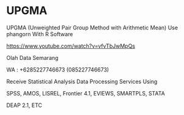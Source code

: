 # UPGMA
UPGMA (Unweighted Pair Group Method with Arithmetic Mean) Use phangorn With R Software

https://www.youtube.com/watch?v=vfvTbJwMpQs

Olah Data Semarang

WA : +6285227746673 (085227746673)

Receive Statistical Analysis Data Processing Services Using

SPSS, AMOS, LISREL, Frontier 4.1, EVIEWS, SMARTPLS, STATA

DEAP 2.1, ETC
